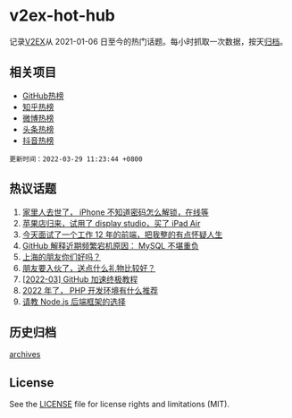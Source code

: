 # v2ex-hot-hub

 记录[V2EX](https://www.v2ex.com/)从 2021-01-06 日至今的热门话题。每小时抓取一次数据，按天[归档](archives)。
 
 ## 相关项目

- [GitHub热榜](https://github.com/lonnyzhang423/github-hot-hub)
- [知乎热榜](https://github.com/lonnyzhang423/zhihu-hot-hub)
- [微博热榜](https://github.com/lonnyzhang423/weibo-hot-hub)
- [头条热榜](https://github.com/lonnyzhang423/toutiao-hot-hub)
- [抖音热榜](https://github.com/lonnyzhang423/douyin-hot-hub)


 `更新时间：2022-03-29 11:23:44 +0800`

## 热议话题

1. [家里人去世了， iPhone 不知道密码怎么解锁，在线等](https://www.v2ex.com/t/843462)
1. [苹果店归来，试用了 display studio，买了 iPad Air](https://www.v2ex.com/t/843382)
1. [今天面试了一个工作 12 年的前端，把我整的有点怀疑人生](https://www.v2ex.com/t/843510)
1. [GitHub 解释近期频繁宕机原因： MySQL 不堪重负](https://www.v2ex.com/t/843376)
1. [上海的朋友你们好吗？](https://www.v2ex.com/t/843460)
1. [朋友要入伙了，送点什么礼物比较好？](https://www.v2ex.com/t/843404)
1. [[2022-03] GitHub 加速终极教程](https://www.v2ex.com/t/843383)
1. [2022 年了， PHP 开发环境有什么推荐](https://www.v2ex.com/t/843525)
1. [请教 Node.js 后端框架的选择](https://www.v2ex.com/t/843442)

## 历史归档

[archives](archives)

## License

See the [LICENSE](LICENSE) file for license rights and limitations (MIT).
